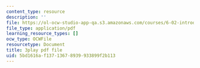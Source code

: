 ```yaml
---
content_type: resource
description: ''
file: https://ol-ocw-studio-app-qa.s3.amazonaws.com/courses/6-02-introduction-to-eecs-ii-digital-communication-systems-fall-2012/5bd1616af13713678939933899f2b113_RN4gSBTANUY.pdf
file_type: application/pdf
learning_resource_types: []
ocw_type: OCWFile
resourcetype: Document
title: 3play pdf file
uid: 5bd1616a-f137-1367-8939-933899f2b113
---
```

